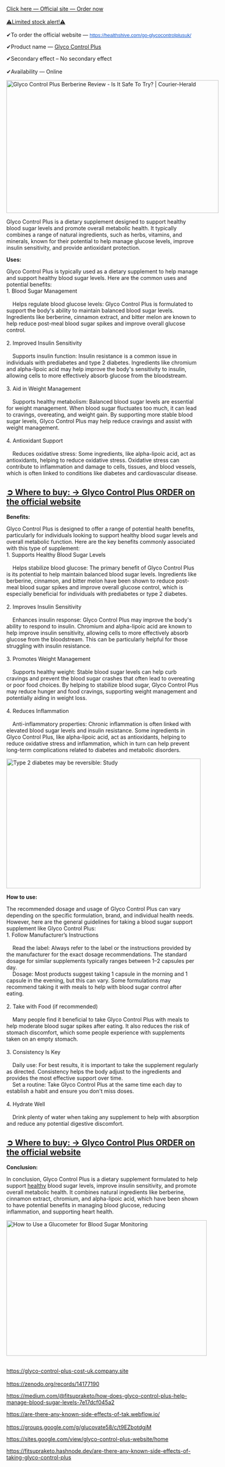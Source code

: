 <div id="post-body-8567120192556155702" class="post-body entry-content float-container">
<p><a href="https://scvpost.com/bellybalance-buy/">Click here &mdash; Official site &mdash; Order now</a><br /><br /><a href="https://healthshive.com/go-ngnketo/">⚠️Limited stock alert!⚠️<br /></a><br />✔To order the official website &mdash; <a style="-webkit-text-stroke-width: 0px; background-color: white; color: #1155cc; font-family: Arial, Helvetica, sans-serif; font-size: small; font-style: normal; font-variant-caps: normal; font-variant-ligatures: normal; font-weight: 400; letter-spacing: normal; orphans: 2; text-align: start; text-indent: 0px; text-transform: none; white-space: normal; widows: 2; word-spacing: 0px;" href="https://healthshive.com/go-glycocontrolplusuk/" target="_blank" data-saferedirecturl="https://www.google.com/url?q=https://healthshive.com/go-glycocontrolplusuk/&amp;source=gmail&amp;ust=1729915997439000&amp;usg=AOvVaw2aWvuq2UnBOW_cd9u5zAe3">https://healthshive.com/go-<wbr />glycocontrolplusuk/</a></p>
<p style="text-align: left;">✔Product name &mdash; <a href="https://glycocontrolplus.co.uk/">Glyco Control Plus</a></p>
<p style="text-align: left;">✔Secondary effect &ndash; No secondary effect<br /><br />✔Availability &mdash; Online</p>
<p style="text-align: left;"><a href="https://healthshive.com/go-glycocontrolplusuk/"><img class="sFlh5c FyHeAf iPVvYb" style="height: 347px; margin: 0px; max-width: 1280px; width: 555px;" src="https://www.courierherald.com/wp-content/uploads/2024/10/37715885_web1_M1-ECH20241023_Glyco-Control-Plus-Berberine-Teaser.jpg" alt="Glyco Control Plus Berberine Review - Is It Safe To Try? | Courier-Herald" /></a></p>
<p style="text-align: left;">Glyco Control Plus is a dietary supplement designed to support healthy blood sugar levels and promote overall metabolic health. It typically combines a range of natural ingredients, such as herbs, vitamins, and minerals, known for their potential to help manage glucose levels, improve insulin sensitivity, and provide antioxidant protection.</p>
<p style="text-align: left;"><strong>Uses:</strong></p>
Glyco Control Plus is typically used as a dietary supplement to help manage and support healthy blood sugar levels. Here are the common uses and potential benefits:<br />1. Blood Sugar Management<br /><br />&nbsp;&nbsp;&nbsp; Helps regulate blood glucose levels: Glyco Control Plus is formulated to support the body's ability to maintain balanced blood sugar levels. Ingredients like berberine, cinnamon extract, and bitter melon are known to help reduce post-meal blood sugar spikes and improve overall glucose control.<br /><br />2. Improved Insulin Sensitivity<br /><br />&nbsp;&nbsp;&nbsp; Supports insulin function: Insulin resistance is a common issue in individuals with prediabetes and type 2 diabetes. Ingredients like chromium and alpha-lipoic acid may help improve the body's sensitivity to insulin, allowing cells to more effectively absorb glucose from the bloodstream.<br /><br />3. Aid in Weight Management<br /><br />&nbsp;&nbsp;&nbsp; Supports healthy metabolism: Balanced blood sugar levels are essential for weight management. When blood sugar fluctuates too much, it can lead to cravings, overeating, and weight gain. By supporting more stable blood sugar levels, Glyco Control Plus may help reduce cravings and assist with weight management.<br /><br />4. Antioxidant Support<br /><br />&nbsp;&nbsp;&nbsp; Reduces oxidative stress: Some ingredients, like alpha-lipoic acid, act as antioxidants, helping to reduce oxidative stress. Oxidative stress can contribute to inflammation and damage to cells, tissues, and blood vessels, which is often linked to conditions like diabetes and cardiovascular disease.<br />
<h2 style="text-align: left;"><a href="https://healthshive.com/go-glycocontrolplusuk/">➲ Where to buy: &rarr; Glyco Control Plus ORDER on the official website</a></h2>
<p style="text-align: left;"><strong>Benefits:</strong></p>
<p style="text-align: left;">Glyco Control Plus is designed to offer a range of potential health benefits, particularly for individuals looking to support healthy blood sugar levels and overall metabolic function. Here are the key benefits commonly associated with this type of supplement:<br />1. Supports Healthy Blood Sugar Levels<br /><br />&nbsp;&nbsp;&nbsp; Helps stabilize blood glucose: The primary benefit of Glyco Control Plus is its potential to help maintain balanced blood sugar levels. Ingredients like berberine, cinnamon, and bitter melon have been shown to reduce post-meal blood sugar spikes and improve overall glucose control, which is especially beneficial for individuals with prediabetes or type 2 diabetes.<br /><br />2. Improves Insulin Sensitivity<br /><br />&nbsp;&nbsp;&nbsp; Enhances insulin response: Glyco Control Plus may improve the body's ability to respond to insulin. Chromium and alpha-lipoic acid are known to help improve insulin sensitivity, allowing cells to more effectively absorb glucose from the bloodstream. This can be particularly helpful for those struggling with insulin resistance.<br /><br />3. Promotes Weight Management<br /><br />&nbsp;&nbsp;&nbsp; Supports healthy weight: Stable blood sugar levels can help curb cravings and prevent the blood sugar crashes that often lead to overeating or poor food choices. By helping to stabilize blood sugar, Glyco Control Plus may reduce hunger and food cravings, supporting weight management and potentially aiding in weight loss.<br /><br />4. Reduces Inflammation<br /><br />&nbsp;&nbsp;&nbsp; Anti-inflammatory properties: Chronic inflammation is often linked with elevated blood sugar levels and insulin resistance. Some ingredients in Glyco Control Plus, like alpha-lipoic acid, act as antioxidants, helping to reduce oxidative stress and inflammation, which in turn can help prevent long-term complications related to diabetes and metabolic disorders.</p>
<p style="text-align: left;"><a href="https://healthshive.com/go-glycocontrolplusuk/"><img class="sFlh5c FyHeAf iPVvYb" style="height: 339px; margin: 0px; max-width: 508px; width: 508px;" src="https://www.belmarrahealth.com/wp-content/uploads/2017/03/Type-2-diabetes-may-be-reversible.jpg" alt="Type 2 diabetes may be reversible: Study" /></a></p>
<p style="text-align: left;"><strong>How to use:</strong></p>
<p style="text-align: left;">The recommended dosage and usage of Glyco Control Plus can vary depending on the specific formulation, brand, and individual health needs. However, here are the general guidelines for taking a blood sugar support supplement like Glyco Control Plus:<br />1. Follow Manufacturer&rsquo;s Instructions<br /><br />&nbsp;&nbsp;&nbsp; Read the label: Always refer to the label or the instructions provided by the manufacturer for the exact dosage recommendations. The standard dosage for similar supplements typically ranges between 1&ndash;2 capsules per day.<br />&nbsp;&nbsp;&nbsp; Dosage: Most products suggest taking 1 capsule in the morning and 1 capsule in the evening, but this can vary. Some formulations may recommend taking it with meals to help with blood sugar control after eating.<br /><br />2. Take with Food (if recommended)<br /><br />&nbsp;&nbsp;&nbsp; Many people find it beneficial to take Glyco Control Plus with meals to help moderate blood sugar spikes after eating. It also reduces the risk of stomach discomfort, which some people experience with supplements taken on an empty stomach.<br /><br />3. Consistency Is Key<br /><br />&nbsp;&nbsp;&nbsp; Daily use: For best results, it is important to take the supplement regularly as directed. Consistency helps the body adjust to the ingredients and provides the most effective support over time.<br />&nbsp;&nbsp;&nbsp; Set a routine: Take Glyco Control Plus at the same time each day to establish a habit and ensure you don't miss doses.<br /><br />4. Hydrate Well<br /><br />&nbsp;&nbsp;&nbsp; Drink plenty of water when taking any supplement to help with absorption and reduce any potential digestive discomfort.</p>
<h2 style="text-align: left;"><a href="https://healthshive.com/go-glycocontrolplusuk/">➲ Where to buy: &rarr; Glyco Control Plus ORDER on the official website</a></h2>
<p style="text-align: left;"><strong>Conclusion:</strong></p>
<p style="text-align: left;">In conclusion, Glyco Control Plus is a dietary supplement formulated to help support <a href="https://glycocontrolplus.co.uk/">healthy</a> blood sugar levels, improve insulin sensitivity, and promote overall metabolic health. It combines natural ingredients like berberine, cinnamon extract, chromium, and alpha-lipoic acid, which have been shown to have potential benefits in managing blood glucose, reducing inflammation, and supporting heart health.</p>
<p style="text-align: left;"><a href="https://healthshive.com/go-glycocontrolplusuk/"><img class="sFlh5c FyHeAf iPVvYb" style="height: 354px; margin: 0px; max-width: 1500px; width: 524px;" src="https://www.verywellhealth.com/thmb/omv5aMMSf9JhkaUg2wRHd26GlDw=/1500x0/filters:no_upscale():max_bytes(150000):strip_icc()/GettyImages-1188431912-fcd766084b8f41f1bab15773d6934301.jpg" alt="How to Use a Glucometer for Blood Sugar Monitoring" /></a><strong>&nbsp;</strong></p>
<p style="text-align: left;"><a href="https://glyco-control-plus-cost-uk.company.site">https://glyco-control-plus-cost-uk.company.site</a><br /><br /><a href="https://zenodo.org/records/14177190">https://zenodo.org/records/14177190</a></p>
<p style="text-align: left;"><a href="https://medium.com/@fitsupraketo/how-does-glyco-control-plus-help-manage-blood-sugar-levels-7e17dcf045a2">https://medium.com/@fitsupraketo/how-does-glyco-control-plus-help-manage-blood-sugar-levels-7e17dcf045a2</a></p>
<p style="text-align: left;"><a href="https://are-there-any-known-side-effects-of-tak.webflow.io/">https://are-there-any-known-side-effects-of-tak.webflow.io/</a><br /><br /><a href="https://groups.google.com/g/glucovate58/c/t9EZbotdgjM">https://groups.google.com/g/glucovate58/c/t9EZbotdgjM</a></p>
<p style="text-align: left;"><a href="https://sites.google.com/view/glyco-control-plus-website/home">https://sites.google.com/view/glyco-control-plus-website/home</a></p>
<p style="text-align: left;"><a href="https://fitsupraketo.hashnode.dev/are-there-any-known-side-effects-of-taking-glyco-control-plus">https://fitsupraketo.hashnode.dev/are-there-any-known-side-effects-of-taking-glyco-control-plus</a></p>
</div>
